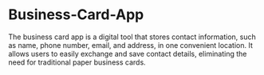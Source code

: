 # Business-Card-App

The business card app is a digital tool that stores contact information, such as name, phone number, email, and address, in one convenient location. It allows users to easily exchange and save contact details, eliminating the need for traditional paper business cards.
